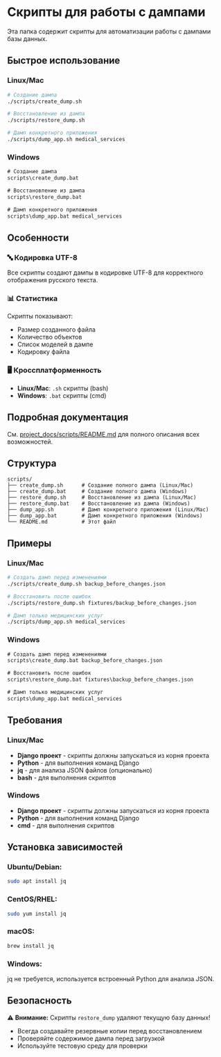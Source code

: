 # Скрипты для работы с дампами

Эта папка содержит скрипты для автоматизации работы с дампами базы данных.

## Быстрое использование

### Linux/Mac

```bash
# Создание дампа
./scripts/create_dump.sh

# Восстановление из дампа
./scripts/restore_dump.sh

# Дамп конкретного приложения
./scripts/dump_app.sh medical_services
```

### Windows

```cmd
# Создание дампа
scripts\create_dump.bat

# Восстановление из дампа
scripts\restore_dump.bat

# Дамп конкретного приложения
scripts\dump_app.bat medical_services
```

## Особенности

### 🔤 Кодировка UTF-8

Все скрипты создают дампы в кодировке UTF-8 для корректного отображения русского текста.

### 📊 Статистика

Скрипты показывают:

- Размер созданного файла
- Количество объектов
- Список моделей в дампе
- Кодировку файла

### 🖥️ Кроссплатформенность

- **Linux/Mac**: `.sh` скрипты (bash)
- **Windows**: `.bat` скрипты (cmd)

## Подробная документация

См. [project_docs/scripts/README.md](../project_docs/scripts/README.md) для полного описания всех возможностей.

## Структура

```
scripts/
├── create_dump.sh      # Создание полного дампа (Linux/Mac)
├── create_dump.bat     # Создание полного дампа (Windows)
├── restore_dump.sh     # Восстановление из дампа (Linux/Mac)
├── restore_dump.bat    # Восстановление из дампа (Windows)
├── dump_app.sh         # Дамп конкретного приложения (Linux/Mac)
├── dump_app.bat        # Дамп конкретного приложения (Windows)
└── README.md           # Этот файл
```

## Примеры

### Linux/Mac

```bash
# Создать дамп перед изменениями
./scripts/create_dump.sh backup_before_changes.json

# Восстановить после ошибок
./scripts/restore_dump.sh fixtures/backup_before_changes.json

# Дамп только медицинских услуг
./scripts/dump_app.sh medical_services
```

### Windows

```cmd
# Создать дамп перед изменениями
scripts\create_dump.bat backup_before_changes.json

# Восстановить после ошибок
scripts\restore_dump.bat fixtures\backup_before_changes.json

# Дамп только медицинских услуг
scripts\dump_app.bat medical_services
```

## Требования

### Linux/Mac

- **Django проект** - скрипты должны запускаться из корня проекта
- **Python** - для выполнения команд Django
- **jq** - для анализа JSON файлов (опционально)
- **bash** - для выполнения скриптов

### Windows

- **Django проект** - скрипты должны запускаться из корня проекта
- **Python** - для выполнения команд Django
- **cmd** - для выполнения скриптов

## Установка зависимостей

### Ubuntu/Debian:

```bash
sudo apt install jq
```

### CentOS/RHEL:

```bash
sudo yum install jq
```

### macOS:

```bash
brew install jq
```

### Windows:

jq не требуется, используется встроенный Python для анализа JSON.

## Безопасность

⚠️ **Внимание:** Скрипты `restore_dump` удаляют текущую базу данных!

- Всегда создавайте резервные копии перед восстановлением
- Проверяйте содержимое дампа перед загрузкой
- Используйте тестовую среду для проверки
